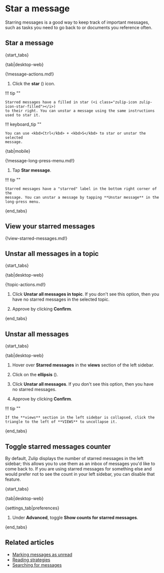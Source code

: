 # Star a message

Starring messages is a good way to keep track of important messages, such as
tasks you need to go back to or documents you reference often.

## Star a message

{start_tabs}

{tab|desktop-web}

{!message-actions.md!}

1. Click the **star** (<i class="zulip-icon zulip-icon-star"></i>) icon.

!!! tip ""

    Starred messages have a filled in star (<i class="zulip-icon zulip-icon-star-filled"></i>)
    to their right. You can unstar a message using the same instructions used to star it.

!!! keyboard_tip ""

    You can use <kbd>Ctrl</kbd> + <kbd>S</kbd> to star or unstar the selected
    message.

{tab|mobile}

{!message-long-press-menu.md!}

1. Tap **Star message**.

!!! tip ""

    Starred messages have a "starred" label in the bottom right corner of the
    message. You can unstar a message by tapping **Unstar message** in the
    long-press menu.

{end_tabs}

## View your starred messages

{!view-starred-messages.md!}

## Unstar all messages in a topic

{start_tabs}

{tab|desktop-web}

{!topic-actions.md!}

1. Click **Unstar all messages in topic**. If you don't see this option,
   then you have no starred messages in the selected topic.

1. Approve by clicking **Confirm**.

{end_tabs}

## Unstar all messages

{start_tabs}

{tab|desktop-web}

1. Hover over <i class="zulip-icon zulip-icon-star-filled"></i> **Starred messages**
   in the **views** section of the left sidebar.

1. Click on the **ellipsis** (<i class="zulip-icon zulip-icon-more-vertical"></i>).

1. Click **Unstar all messages**. If you don't see this option,
   then you have no starred messages.

1. Approve by clicking **Confirm**.

!!! tip ""

    If the **views** section in the left sidebar is collapsed, click the
    triangle to the left of **VIEWS** to uncollapse it.

{end_tabs}

## Toggle starred messages counter

By default, Zulip displays the number of starred messages in the left
sidebar; this allows you to use them as an inbox of messages you'd
like to come back to. If you are using starred messages for something
else and would prefer not to see the count in your left sidebar, you
can disable that feature.

{start_tabs}

{tab|desktop-web}

{settings_tab|preferences}

1. Under **Advanced**, toggle **Show counts for starred messages**.

{end_tabs}

## Related articles

* [Marking messages as unread](/help/marking-messages-as-unread)
* [Reading strategies](/help/reading-strategies)
* [Searching for messages](/help/search-for-messages)
